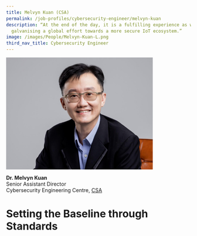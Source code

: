 ```yaml
---
title: Melvyn Kuan (CSA)
permalink: /job-profiles/cybersecurity-engineer/melvyn-kuan
description: “At the end of the day, it is a fulfilling experience as we are
  galvanising a global effort towards a more secure IoT ecosystem.”
image: /images/People/Melvyn-Kuan-L.png
third_nav_title: Cybersecurity Engineer
---
```

<img src="/images/People/Melvyn-Kuan-L.png" alt="Dr. Melvyn Kuan" style="width:400px;" align="left">
<br clear="left">

**Dr. Melvyn Kuan**<br>
Senior Assistant Director<br>
Cybersecurity Engineering Centre, [CSA](https://www.csa.gov.sg/)


# Setting the Baseline through Standards